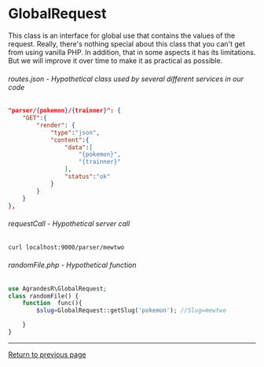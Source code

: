 # GlobalRequest
This class is an interface for global use that contains the values ​​of the request. Really, there's nothing special about this class that you can't get from using vanilla PHP. In addition, that in some aspects it has its limitations. But we will improve it over time to make it as practical as possible.

###### _routes.json_ - Hypothetical class used by several different services in our code
``` json
"parser/{pokemon}/{trainner}": {
    "GET":{
        "render": {
            "type":"json",
            "content":{
                "data":[
                    "{pokemon}",
                    "{trainner}"
                ],
                "status":"ok"
            }
        }
    }
},
```
###### _requestCall_ - Hypothetical server call
``` bash
curl localhost:9000/parser/mewtwo
```
###### _randomFile.php_ - Hypothetical function
``` php
use AgrandesR\GlobalRequest;
class randomFile() {
    function  func(){
        $slug=GlobalRequest::getSlug('pokemon'); //Slug=mewtwo

    }
}
```



---
[Return to previous page](../../README.md)

<!--
## BASIC INFO GETTER

<table class="tg">
<tbody>
  <tr>
    <td class="tg-c3ow" colspan="9">HYPERLINK</td>
  </tr>
  <tr>
    <td class="tg-c3ow" colspan="7">LINK</td>
    <td class="tg-baqh" colspan="2">ZELDA</td>
  </tr>
  <tr>
    <td class="tg-c3ow" colspan="5">SUBJECT</td>
    <td class="tg-baqh" colspan="4">PREDICATE</td>
  </tr>
  <tr>
    <td class="tg-c3ow" rowspan="4">PROTOCOL</td>
    <td class="tg-c3ow" colspan="6">ADDRESS</td>
    <td class="tg-baqh" rowspan="4">PARAMETERS<br></td>
    <td class="tg-baqh" rowspan="4">FRAGMENT<br></td>
  </tr>
  <tr>
    <td class="tg-baqh" colspan="3">HOST</td>
    <td class="tg-baqh" colspan="3">PATH</td>
  </tr>
  <tr>
    <td class="tg-baqh" colspan="3">DOMAIN</td>
    <td class="tg-baqh" rowspan="2">PORT</td>
    <td class="tg-baqh" rowspan="2">FILE SECTION</td>
    <td class="tg-baqh" rowspan="2">FILE SLUG</td>
  </tr>
  <tr>
    <td class="tg-0lax">SUBDOMAIN</td>
    <td class="tg-0lax">DOMAINNAME</td>
    <td class="tg-0lax">DOMAINEXTENSION</td>
  </tr>
</tbody>
</table>
-->
